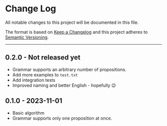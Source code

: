 # Change Log

All notable changes to this project will be documented in this file.

The format is based on [Keep a Changelog](http://keepachangelog.com/)
and this project adheres to [Semantic Versioning](http://semver.org/).

---

## 0.2.0 - Not released yet

* Grammar supports an arbitrary number of propositions.
* Add more examples to `test.txt`
* Add integration tests
* Improved naming and better English - hopefully 😉

## 0.1.0 - 2023-11-01

* Basic algorithm
* Grammar supports only one proposition at once.
